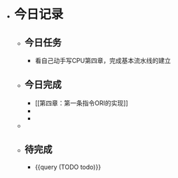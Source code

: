 - # 今日记录
	- ## 今日任务
		- 看自己动手写CPU第四章，完成基本流水线的建立
	- ##  今日完成
		- [[第四章：第一条指令ORI的实现]]
		-
		-
	-
	- ## 待完成
		- {{query (TODO todo)}}